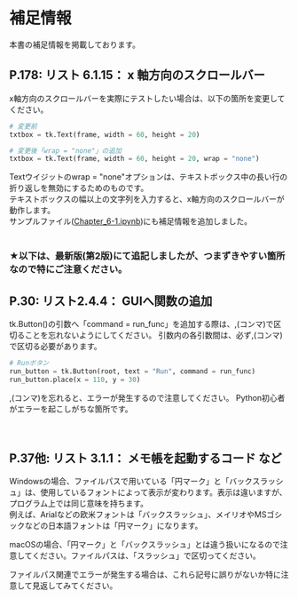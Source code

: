 # 補足情報  

本書の補足情報を掲載しております。  

## P.178: リスト 6.1.15： x 軸方向のスクロールバー

x軸方向のスクロールバーを実際にテストしたい場合は、以下の箇所を変更してください。  

```python
# 変更前
txtbox = tk.Text(frame, width = 60, height = 20)
```
```python
# 変更後「wrap = "none"」の追加
txtbox = tk.Text(frame, width = 60, height = 20, wrap = "none")
```
Textウイジットのwrap = "none"オプションは、テキストボックス中の長い行の折り返しを無効にするためのものです。  
テキストボックスの幅以上の文字列を入力すると、x軸方向のスクロールバーが動作します。  
サンプルファイル([Chapter_6-1.ipynb](./Chapter_6/Chapter_6-1.ipynb))にも補足情報を追加しました。
</br>
</br>
### ★以下は、最新版(第2版)にて追記しましたが、つまずきやすい箇所なので特にご注意ください。
## P.30: リスト2.4.4： GUIへ関数の追加

tk.Button()の引数へ「command = run_func」を追加する際は、,(コンマ)で区切ることを忘れないようにしてください。
引数内の各引数間は、必ず,(コンマ)で区切る必要があります。  

```python
# Runボタン
run_button = tk.Button(root, text = "Run", command = run_func)
run_button.place(x = 110, y = 30)
```
,(コンマ)を忘れると、エラーが発生するので注意してください。 Python初心者がエラーを起こしがちな箇所です。  
</br>
</br>
## P.37他: リスト 3.1.1： メモ帳を起動するコード など

Windowsの場合、ファイルパスで用いている「円マーク」と「バックスラッシュ」は、使用しているフォントによって表示が変わります。表示は違いますが、プログラム上では同じ意味を持ちます。  
例えば、Arialなどの欧米フォントは「バックスラッシュ」、メイリオやMSゴシックなどの日本語フォントは「円マーク」になります。  

macOSの場合、「円マーク」と「バックスラッシュ」とは違う扱いになるので注意してください。ファイルパスは、「スラッシュ」で区切ってください。  

ファイルパス関連でエラーが発生する場合は、これら記号に誤りがないか特に注意して見返してみてください。  
